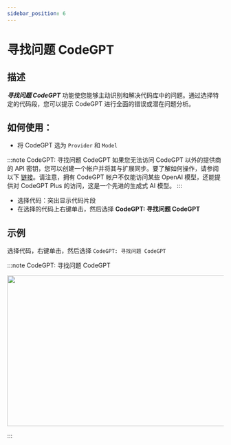 ```yaml
---
sidebar_position: 6
---
```


# 寻找问题 CodeGPT

## 描述

***寻找问题 CodeGPT*** 功能使您能够主动识别和解决代码库中的问题。通过选择特定的代码段，您可以提示 CodeGPT 进行全面的错误或潜在问题分析。

## 如何使用：
- 将 CodeGPT 选为 `Provider` 和 `Model`
  
:::note CodeGPT: 寻找问题 CodeGPT
如果您无法访问 CodeGPT 以外的提供商的 API 密钥，您可以创建一个帐户并将其与扩展同步。要了解如何操作，请参阅以下 [链接](https://intercom.help/codegpt/zh/articles/8699317-connect-with-codegpt-new-extension)。请注意，拥有 CodeGPT 帐户不仅能访问某些 OpenAI 模型，还能提供对 CodeGPT Plus 的访问，这是一个先进的生成式 AI 模型。
:::
- 选择代码：突出显示代码片段
- 在选择的代码上右键单击，然后选择 **CodeGPT: 寻找问题 CodeGPT**

## 示例
选择代码，右键单击，然后选择 `CodeGPT: 寻找问题 CodeGPT`

:::note CodeGPT: 寻找问题 CodeGPT
<p align="center">
  <img width="650" height="350" src="https://github.com/davila7/code-gpt-docs/assets/37567214/7a7b9fc1-e194-4f44-a4a9-d7d059418d2a" />
</p>
:::


